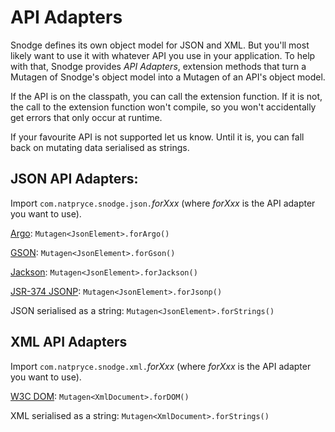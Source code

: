 # API Adapters

Snodge defines its own object model for JSON and XML.  But you'll most likely want to use it with whatever API you use in your application.  To help with that, Snodge provides _API Adapters_, extension methods that turn a Mutagen of Snodge's object model into a Mutagen of an API's object model.

If the API is on the classpath, you can call the extension function. If it is not, the call to the extension function won't compile, so you won't accidentally get errors that only occur at runtime.

If your favourite API is not supported let us know. Until it is, you can fall back on mutating data serialised as strings.


## JSON API Adapters:

Import `com.natpryce.snodge.json.`_forXxx_ (where _forXxx_ is the API adapter you want to use).

[Argo](http://argo.sourceforge.net/): `Mutagen<JsonElement>.forArgo()`

[GSON](https://github.com/google/gson): `Mutagen<JsonElement>.forGson()`

[Jackson](https://github.com/FasterXML/jackson): `Mutagen<JsonElement>.forJackson()`

[JSR-374 JSONP](http://docs.oracle.com/middleware/1213/wls/WLPRG/java-api-for-json-proc.htm): `Mutagen<JsonElement>.forJsonp()`

JSON serialised as a string: `Mutagen<JsonElement>.forStrings()`

## XML API Adapters

Import `com.natpryce.snodge.xml.`_forXxx_ (where _forXxx_ is the API adapter you want to use).

[W3C DOM](https://www.w3.org/DOM/): `Mutagen<XmlDocument>.forDOM()`

XML serialised as a string: `Mutagen<XmlDocument>.forStrings()`
